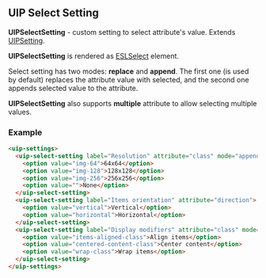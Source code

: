 ## UIP Select Setting

**UIPSelectSetting** - custom setting to select attribute's value. Extends [UIPSetting](src/plugins/settings/README.md).

**UIPSelectSetting** is rendered as [ESLSelect](https://github.com/exadel-inc/esl/tree/main/src/modules/esl-forms/esl-select) element.

Select setting has two modes: **replace** and **append**. The first one (is used by default) replaces the attribute
value with selected, and the second one appends selected value to the attribute.

**UIPSelectSetting** also supports **multiple** attribute to allow selecting multiple values.

### Example

```html
<uip-settings>
  <uip-select-setting label="Resolution" attribute="class" mode="append">
    <option value="img-64">64x64</option>
    <option value="img-128">128x128</option>
    <option value="img-256">256x256</option>
    <option value="">None</option>
  </uip-select-setting>
  <uip-select-setting label="Items orientation" attribute="direction">
    <option value="vertical">Vertical</option>
    <option value="horizontal">Horizontal</option>
  </uip-select-setting>
  <uip-select-setting label="Display modifiers" attribute="class" mode="append" multiple>
    <option value="items-aligned-class">Align items</option>
    <option value="centered-content-class">Center content</option>
    <option value="wrap-class">Wrap items</option>
  </uip-select-setting>
</uip-settings>
```
